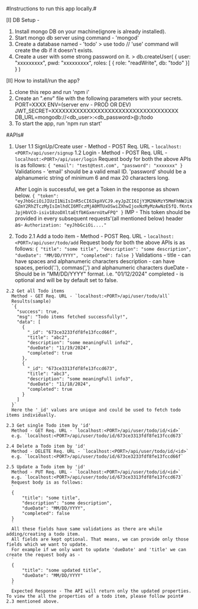 #Instructions to run this app locally.#

[I] DB Setup - 
  1. Install mongo DB on your machine(ignore is already installed).
  2. Start mongo db server using command - 'mongod'
  3. Create a database named - 'todo'
    > use todo // 'use' command will create the db if it doesn't exists.
  4. Create a user with some strong password on it.
    > db.createUser(
        {
          user: "xxxxxxxxx",
          pwd: "xxxxxxxxx",
          roles: [ { role: "readWrite", db: "todo" }]
        }
      )

[II] How to install/run the app?
  1. clone this repo and run 
     'npm i'
  2. Create an ".env" file with the following parameters with your secrets.
      PORT=XXXX
      ENV=(server env - PROD OR DEV)
      JWT_SECRET=XXXXXXXXXXXXXXXXXXXXXXXXXXXXXXXXXXXX
      DB_URL=mongodb://<db_user>:<db_password>@<url>:<port>/todo
  3. To start the app, run
     'npm run start'

#APIs#
  1. User
     1.1 SignUp/Create user - 
      Method - POST Req. URL - `localhost:<PORT>/api/user/signup`
     1.2 Login -
      Method - POST Req. URL - `localhost:<PORT>/api/user/login`
      Request body for both the above APIs is as follows:
      `
      {
          "email": "test@test.com",
          "password": "xxxxxxx"
      }
      `
      Validations - 
        'email' should be a valid email ID.
        'password' should be a alphanumeric string of minimum 6 and max 20 characters long.
      
      After Login is successful, we get a Token in the response as shown below.
      `{
        "token": "eyJhbGciOiJIUzI1NiIsInR5cCI6IkpXVCJ9.eyJpZCI6IjY3M2NkMzY5MmFhNWJiNGZmY2RhZTczMyIsImlhdCI6MTczMjA0MTUxOSwiZXhwIjoxNzMyMzAwNzE5fQ.fKntxJpjHbVCO-isiv18zoDXltaEtfbKGxmrnUtwFPQ"
      }`
      IMP - This token should be provided in every subsequent requests'(all mentioned below) header as-
      `Authorization: "eyJhbGciOi...."`
    
  2. Todo
    2.1 Add a todo item - 
      Method - POST Req. URL - `localhost:<PORT>/api/user/todo/add`
      Request body for both the above APIs is as follows:
      `
      {
          "title": "some title",
          "description": "some description",
          "dueDate": "MM/DD/YYYY",
          "completed": false
      }
      `
      Validations - 
        title - can have spaces and alphanumeric characters
        description - can have spaces, period('.'), commas(',') and alphanumeric characters
        dueDate - Should be in "MM/DD/YYYY" format. i.e. "01/12/2024"
        completed - is optional and will be by default set to false.
    
    2.2 Get all Todo items
      Method - GET Req. URL - `localhost:<PORT>/api/user/todo/all`
      Results(sample)
      `{
        "success": true,
        "msg": "Todo items fetched successfully!",
        "data": [
          {
            "_id": "673ce3233fdf8fe13fccd66f",
            "title": "abc2",
            "description": "some meaningFull info2",
            "dueDate": "11/19/2024",
            "completed": true
          },
          {
            "_id": "673ce3313fdf8fe13fccd673",
            "title": "abc3",
            "description": "some meaningFull info3",
            "dueDate": "11/18/2024",
            "completed": true
          }
        ]
      }`
      Here the '_id' values are unique and could be used to fetch todo items individually.

    2.3 Get single Todo item by 'id'
      Method - GET Req. URL - `localhost:<PORT>/api/user/todo/id/<id>`
      e.g. `localhost:<PORT>/api/user/todo/id/673ce3313fdf8fe13fccd673`
    
    2.4 Delete a Todo item by 'id'
      Method - DELETE Req. URL - `localhost:<PORT>/api/user/todo/id/<id>`
      e.g. `localhost:<PORT>/api/user/todo/id/673ce3233fdf8fe13fccd66f`

    2.5 Update a Todo item by 'id'
      Method - PUT Req. URL - `localhost:<PORT>/api/user/todo/id/<id>`
      e.g. `localhost:<PORT>/api/user/todo/id/673ce3313fdf8fe13fccd673`
      Request body is as follows:
      `
      {
          "title": "some title",
          "description": "some description",
          "dueDate": "MM/DD/YYYY",
          "completed": false
      }
      `
      All these fields have same validations as there are while adding/creating a todo item.
      All fields are kept optional. That means, we can provide only those fields which we want to update. 
      For example if we only want to update 'dueDate' and 'title' we can create the request body as -
      `
      {
          "title": "some updated title",
          "dueDate": "MM/DD/YYYY"
      }
      `
      Expected Response - The API will return only the updated properties. To view the all the properties of a todo item, please follow point# 2.3 mentioned above.
